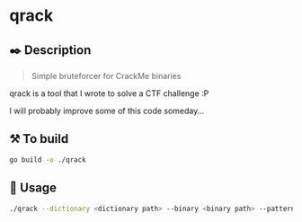 # qrack

## ✒️ Description

> Simple bruteforcer for CrackMe binaries

qrack is a tool that I wrote to solve a CTF challenge :P

I will probably improve some of this code someday...

## ⚒️ To build

```sh
go build -o ./qrack
```

## 📖 Usage

```sh
./qrack --dictionary <dictionary path> --binary <binary path> --pattern <flag pattern>
```
